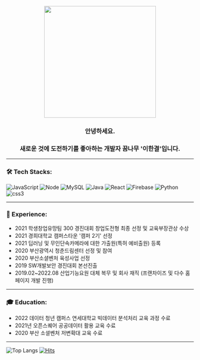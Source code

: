 <p align="center"><img src="https://media.giphy.com/media/v1.Y2lkPTc5MGI3NjExMzM3MGU3YzczODI0ZTQ5YjU3NjExNWNjNjJhMDY5OGFjODAwNDg2OSZjdD1n/WtTnAfZn6aVJfBzlN3/giphy.gif" width="300px"></p>

<div id="header" align="center">
  <h3>안녕하세요.</h3>
  
  <h3>새로운 것에 도전하기를 좋아하는 개발자 꿈나무 '이한결'입니다.</h3>
</div>

---
### 🛠️ Tech Stacks:
![JavaScript](https://img.shields.io/badge/JavaScript-F7DF1E?style=flat-square&logo=Python&logoColor=white) ![Node](https://img.shields.io/badge/Node.js-339933?style=flat-square&logo=Python&logoColor=white) ![MySQL](https://img.shields.io/badge/MySQL-4479A1?style=flat-square&logo=Python&logoColor=white) ![Java](https://img.shields.io/badge/Java-D32D27?style=flat-square&logo=Python&logoColor=white) ![React](https://img.shields.io/badge/React-61DAFB?style=flat-square&logo=Python&logoColor=white) ![Firebase](https://img.shields.io/badge/Firebase-FFCA28?style=flat-square&logo=Python&logoColor=white) ![Python](https://img.shields.io/badge/Python-3766AB?style=flat-square&logo=Python&logoColor=white) ![css3](https://img.shields.io/badge/CSS3-1572B6?style=flat-square&logo=Python&logoColor=white) 

---
### **🏃 Experience**:
- 2021 학생창업유망팀 300 경진대회 창업도전형 최종 선정 및 교육부장관상 수상
- 2021 경희대학교 캠퍼스타운 '캠퍼 2기' 선정
- 2021 딥러닝 및 무인단속카메라에 대한 가출원(특허 예비출원) 등록
- 2020 부산광역시 청춘드림센터 선정 및 참여
- 2020 부산소셜벤처 육성사업 선정
- 2019 SW개발보안 경진대회 본선진출
- 2019.02~2022.08 산업기능요원 대체 복무 및 회사 재직 (프랜차이즈 및 다수 홈페이지 개발 진행)
---
### **🎓** Education:
- 2022 데이터 청년 캠퍼스 연세대학교 빅데이터 분석처리 교육 과정 수료
- 2021년 오픈스퀘어 공공데이터 활용 교육 수료
- 2020 부산 소셜벤처 저변확대 교육 수료

---
![Top Langs](https://github-readme-stats.vercel.app/api/top-langs/?username=hangyeoldora&layout=compact&theme=merko)
[![Hits](https://hits.seeyoufarm.com/api/count/incr/badge.svg?url=https%3A%2F%2Fgithub.com%2Fhangyeoldora&count_bg=%2379C83D&title_bg=%23555555&icon=&icon_color=%23E7E7E7&title=hits&edge_flat=false)](https://hits.seeyoufarm.com)

